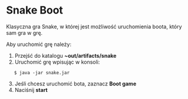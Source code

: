 # Snake Boot

Klasyczna gra Snake, w której jest możliwość uruchomienia boota, który sam gra w grę.

Aby uruchomić grę należy:

1. Przejść do katalogu **~out/artifacts/snake**
2. Uruchomić grę wpisując w konsoli:
```
   $ java -jar snake.jar
```
3. Jeśli chcesz uruchomić bota, zaznacz **Boot game**
4. Naciśnij **start**
